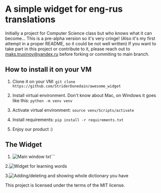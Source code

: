 # A simple widget for eng-rus translations
Initially a project for Computer Science class but who knows what it can become...
This is a pre-alpha version so it's very cringe! (Also it's my first attempt in a proper README, so it could be not well written)
If you want to take part in this project or contribute to it, please reach out to maks.truxinov@yandex.ru before forking or commiting to main branch. 
## How to install it on your VM
1. Clone it on your VM: ```git clone https://github.com/StriderDunedain/awesome_widget```

2. Install virtual environment. Don't know about Mac, on Windows it goes like this: ```python -m venv venv```

3. Activate virtual environment: ```source venv/Scripts/activate```

4. Install requirements: ```pip install -r requirements.txt```

5. Enjoy our product :)

## The Widget
1. ![Main window](https://user-images.githubusercontent.com/93321964/215350195-072fc535-2595-4b63-8486-eb80e505b2a2.png)
txt```

2.![Widget for learning words](https://user-images.githubusercontent.com/93321964/215350269-00b045f2-eaea-410b-8273-6bc428e5c565.png)

3.![Adding/deleting and showing whole dictionary you have](https://user-images.githubusercontent.com/93321964/215350311-cffd3ade-b498-4bd3-999f-bc80f485209a.png)

This project is licensed under the terms of the MIT license.
